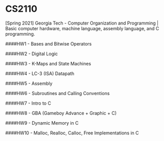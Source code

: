 # CS2110
[Spring 2021] Georgia Tech - Computer Organization and Programming | Basic computer hardware, machine language, assembly language, and C programming. 

####HW1 - Bases and Bitwise Operators  

####HW2 - Digital Logic  

####HW3 - K-Maps and State Machines  

####HW4 - LC-3 (ISA) Datapath  

####HW5 - Assembly  

####HW6 - Subroutines and Calling Conventions  

####HW7 - Intro to C  

####HW8 - GBA (Gameboy Advance + Graphic + C)  

####HW9 - Dynamic Memory in C  

####HW10 - Malloc, Realloc, Calloc, Free Implementations in C  
